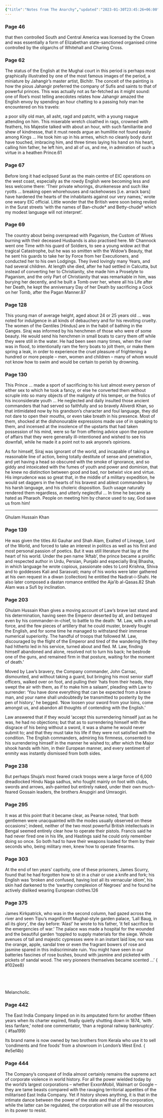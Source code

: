 ```yaml
---
{"title":"Notes from The Anarchy","updated":"2023-01-30T23:45:26+06:00","created":"2022-07-16T15:13:28+06:00","latitude":23.78275333,"longitude":90.42131667,"altitude":-17,"dg-publish":true,"dg-note-icon":"stone","tags":["history","indian","south-asian","european","english"],"dg-path":"Reading/Notes and Highlights/The Anarchy.md","permalink":"/reading/notes-and-highlights/the-anarchy/","dgPassFrontmatter":true,"noteIcon":"stone"}
---
```


### Page 46
that then controlled South and Central America was licensed by the Crown and was essentially a form of Elizabethan state-sanctioned organised crime controlled by the oligarchs of Whitehall and Charing Cross.

### Page 62
The status of the English at the Mughal court in this period is perhaps most graphically illustrated by one of the most famous images of the period, a miniature by Jahangir’s master artist, Bichitr. The conceit of the painting is how the pious Jahangir preferred the company of Sufis and saints to that of powerful princes. This was actually not as far-fetched as it might sound: one of Roe’s most telling anecdotes relates how Jahangir amazed the English envoy by spending an hour chatting to a passing holy man he encountered on his travels:  
  
a poor silly old man, all asht, ragd and patcht, with a young roague attending on him. This miserable wretch cloathed in rags, crowned with feathers, his Majestie talked with about an hour, with such familiaritie and shew of kindnesse, that it must needs argue an humilitie not found easily among Kings … He took him up in his armes, which no cleanly body durst have touched, imbracing him, and three times laying his hand on his heart, calling him father, he left him, and all of us, and me, in admiration of such a virtue in a heathen Prince.61

### Page 67
Before long it had eclipsed Surat as the main centre of EIC operations on the west coast, especially as the rowdy English were becoming less and less welcome there: ‘Their private whorings, drunkenesse and such like ryotts … breaking open whorehouses and rackehowses [i.e. arrack bars] have hardened the hearts of the inhabitants against our very names,’ wrote one weary EIC official. Little wonder that the British were soon being reviled in the Surat streets ‘with the names of Ban-chude* and Betty-chude† which my modest language will not interpret’.

### Page 69
The country about being overspread with Paganism, the Custom of Wives burning with their deceased Husbands is also practised here. Mr Channock went one Time with his guard of Soldiers, to see a young widow act that tragical Catastrophe, but he was so smitten with the Widow’s Beauty, that he sent his guards to take her by Force from her Executioners, and conducted her to his own Lodgings. They lived lovingly many Years, and had several children. At length she died, after he had settled in Calcutta, but instead of converting her to Christianity, she made him a Proselyte to Paganism, and the only Part of Christianity that was remarkable in him, was burying her decently, and he built a Tomb over her, where all his Life after her Death, he kept the anniversary Day of her Death by sacrificing a Cock on her Tomb, after the Pagan Manner.87

### Page 128
This young man of average height, aged about 24 or 25 years old … was noted for indulgence in all kinds of debauchery and for his revolting cruelty. The women of the Gentiles [Hindus] are in the habit of bathing in the Ganges. Siraj was informed by his henchmen of those who were of some beauty. He would send his henchmen in small boats to carry them off while they were still in the water. He had been seen many times, when the river was in flood, to intentionally ram the ferry boats to jolt them, or make them spring a leak, in order to experience the cruel pleasure of frightening a hundred or more people – men, women and children – many of whom would not know how to swim and would be certain to perish by drowning.

### Page 130
This Prince … made a sport of sacrificing to his lust almost every person of either sex to which he took a fancy, or else he converted them without scruple into so many objects of the malignity of his temper, or the frolics of his inconsiderate youth … He neglected and daily insulted those ancient commanders that had served so faithfully and so bravely Aliverdi Khan, so that intimidated now by his grandson’s character and foul language, they did not dare to open their mouths, or even take breath in his presence. Most of them, shocked at the dishonourable expressions made use of in speaking to them, and incensed at the insolence of the upstarts that had taken possession of his mind, were so far from offering advice upon the posture of affairs that they were generally ill-intentioned and wished to see his downfall, while he made it a point not to ask anyone’s opinions.  
  
As for himself, Siraj was ignorant of the world, and incapable of taking a reasonable line of action, being totally destitute of sense and penetration, and yet having a head so obscured with the smoke of ignorance, and so giddy and intoxicated with the fumes of youth and power and dominion, that he knew no distinction between good and bad, nor betwixt vice and virtue. His imprudence was so great that, in the middle of a military expedition, he would set daggers in the hearts of his bravest and ablest commanders by his harsh language, and his choleric disposition. Such usage naturally rendered them regardless, and utterly neglectful … In time he became as hated as Pharaoh. People on meeting him by chance used to say, God save us from him! 

---
Ghulam Hussain Khan

### Page 139
He was given the titles Ali Gauhar and Shah Alam, Exalted of Lineage, Lord of the World, and forced to take an interest in politics as well as his first and most personal passion of poetics. But it was still literature that lay at the heart of his world. Under the pen name ‘Aftab’, the prince became a prolific and respected author in Urdu, Persian, Punjabi and especially Braj Bhasha, in which language he wrote copious, passionate odes to Lord Krishna, Shiva and to goddesses Kali and Sarasvati; many of his works were later gathered at his own request in a diwan (collection) he entitled the Nadirat-i-Shahi. He also later composed a dastan romance entitled the Aja’ib al-Qasas.82 Shah Alam was a Sufi by inclination.

### Page 203
Ghulam Hussain Khan gives a moving account of Law’s brave last stand and his determination, having seen the Emperor deserted by all, and betrayed even by his commander-in-chief, to battle to the death: ‘M. Law, with a small force, and the few pieces of artillery that he could muster, bravely fought the English, and for some time he managed to withstand their immense numerical superiority. The handful of troops that followed M. Law, discouraged by the flight of the Emperor and tired of the wandering life they had hitherto led in his service, turned about and fled. M. Law, finding himself abandoned and alone, resolved not to turn his back; he bestrode one of the guns, and remained firm in that posture, waiting for the moment of death.’
  
Moved by Law’s bravery, the Company commander, John Carnac, dismounted, and without taking a guard, but bringing his most senior staff officers, walked over on foot, and pulling their ‘hats from their heads, they swept the air with them, as if to make him a salaam’, pleading with Law to surrender: ‘You have done everything that can be expected from a brave man, and your name shall undoubtedly be transmitted to posterity by the pen of history,’ he begged. ‘Now loosen your sword from your loins, come amongst us, and abandon all thoughts of contending with the English.’  
  
Law answered that if they would ‘accept this surrendering himself just as he was, he had no objections; but that as to surrendering himself with the disgrace of his being without a sword, it was a shame he would never submit to; and that they must take his life if they were not satisfied with the condition. The English commanders, admiring his firmness, consented to his surrendering himself in the manner he wished to; after which the Major shook hands with him, in their European manner, and every sentiment of enmity was instantly dismissed from both sides.

### Page 238
But perhaps Shuja’s most feared crack troops were a large force of 6,000 dreadlocked Hindu Naga sadhus, who fought mainly on foot with clubs, swords and arrows, ash-painted but entirely naked, under their own much-feared Gossain leaders, the brothers Anupgiri and Umraogiri.

### Page 295
It was at this point that it became clear, as Pearse noted, ‘that both gentlemen were unacquainted with the modes usually observed on these occasions’; indeed, neither of the two most powerful British intellectuals in Bengal seemed entirely clear how to operate their pistols. Francis said he had never fired one in his life, and Hastings said he could only remember doing so once. So both had to have their weapons loaded for them by their seconds who, being military men, knew how to operate firearms.

### Page 303
At the end of ten years’ captivity, one of these prisoners, James Scurry, found that he had forgotten how to sit in a chair or use a knife and fork; his English was ‘broken and confused, having lost all its vernacular idiom’, his skin had darkened to the ‘swarthy complexion of Negroes’ and he found he actively disliked wearing European clothes.126

### Page 375
James Kirkpatrick, who was in the second column, had gazed across the river and seen Tipu’s magnificent Mughal-style garden palace, ‘Lall Baug, in all its glory’, the day before: ‘Alas!’ he wrote to his father, ‘it fell sacrifice to the emergencies of war.’ The palace was made a hospital for the wounded and the beautiful garden ‘toppled to supply materials for the siege. Whole avenues of tall and majestic cypresses were in an instant laid low, nor was the orange, apple, sandal tree or even the fragrant bowers of rose and jasmine spared in this indiscriminate ruin. You might have seen in our batteries fascines of rose bushes, bound with jasmine and picketed with pickets of sandal wood. The very pioneers themselves became scented …’
{ #102ee8}

 
---
Melancholic.

### Page 442
The East India Company limped on in its amputated form for another fifteen years when its charter expired, finally quietly shutting down in 1874, ‘with less fanfare,’ noted one commentator, ‘than a regional railway bankruptcy’.  
{ #faa199}

  
Its brand name is now owned by two brothers from Kerala who use it to sell ‘condiments and fine foods’ from a showroom in London’s West End.
{ #e5ef4b}


### Page 444
The Company’s conquest of India almost certainly remains the supreme act of corporate violence in world history. For all the power wielded today by the world’s largest corporations – whether ExxonMobil, Walmart or Google – they are tame beasts compared with the ravaging territorial appetites of the militarised East India Company. Yet if history shows anything, it is that in the intimate dance between the power of the state and that of the corporation, while the latter can be regulated, the corporation will use all the resources in its power to resist.